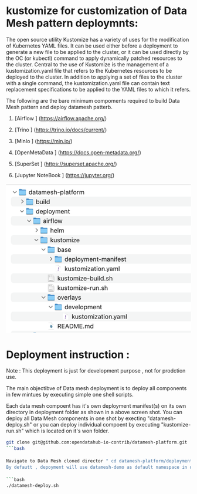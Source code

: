 # kustomize for customization of Data Mesh pattern deploymnts:

The open source utility Kustomize has a variety of uses for the modification of Kubernetes YAML files. It can be used either before a deployment to generate a new file to be applied to the cluster, or it can be used directly by the OC (or kubectl) command to apply dynamically patched resources to the cluster. Central to the use of Kustomize is the management of a kustomization.yaml file that refers to the Kubernetes resources to be deployed to the cluster. In addition to applying a set of files to the cluster with a single command, the kustomization.yaml file can contain text replacement specifications to be applied to the YAML files to which it refers.

The following are the bare minimum compoments required to build Data Mesh pattern and deploy datamesh patterb.

1. [Airflow ] (https://airflow.apache.org/)

2. [Trino ] (https://trino.io/docs/current/)

3. [MinIo ] (https://min.io/)

4. [OpenMetaData ] (https://docs.open-metadata.org/)

5. [SuperSet ] (https://superset.apache.org/)

6. [Jupyter NoteBook ] (https://jupyter.org/)


![images/deploy-structure.png](images/deploy-structure.png)

# Deployment instruction :

Note : This deployment is just for development purpose ,  not for prodction use. 

The main objectibve of Data mesh deployment is to deploy all components in few mintues by executing simple one shell scripts. 

Each data mesh compoent has it's own deployment manifest(s) on its own directory in deployment folder as shown in a above screen shot. You can deploy all Data Mesh components in one shot by execting "datamesh-deploy.sh" or you can deploy individual compoent by executing "kustomize-run.sh" which is located on it's won folder. 


```bash
git clone git@github.com:opendatahub-io-contrib/datamesh-platform.git
```bash

Navigate to Data Mesh cloned director " cd datamesh-platform/deployment and execute "datamesh-deploy.sh".
By defautt , depoyment will use datamesh-demo as default namespace in openshift. If you want to change, edit "datamesh-deploy.sh" environment  varible to your own namespace name "export NAMESPACE="datamesh-demo"

```bash
./datamesh-deploy.sh
```

